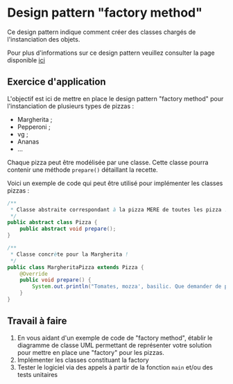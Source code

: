 # Design pattern "factory method"

Ce design pattern indique comment créer des classes chargés de l'instanciation des objets.

Pour plus d'informations sur ce design pattern veuillez consulter la page disponible [ici](https://www.baeldung.com/java-factory-pattern#factory-method-pattern)

## Exercice d'application

L'objectif est ici de mettre en place le design pattern "factory method" pour l'instanciation de plusieurs types de pizzas :
- Margherita ;
- Pepperoni ;
- vg ;
- Ananas
- ...

Chaque pizza peut être modélisée par une classe. Cette classe pourra contenir une méthode `prepare()` détaillant la recette.

Voici un exemple de code qui peut être utilisé pour implémenter les classes pizzas :

```java
/**
 * Classe abstraite correspondant à la pizza MERE de toutes les pizza !
 */
public abstract class Pizza {
    public abstract void prepare();
}
```

```java
/**
 * Classe concrète pour la Margherita !
 */
public class MargheritaPizza extends Pizza {
    @Override
    public void prepare() {
        System.out.println("Tomates, mozza', basilic. Que demander de plus ?");
    }
}
```

## Travail à faire

1. En vous aidant d'un exemple de code de "factory method", établir le diagramme de classe UML permettant de représenter votre solution pour mettre en place une "factory" pour les pizzas.
2. Implémenter les classes constituant la factory
3. Tester le logiciel via des appels à partir de la fonction `main` et/ou des tests unitaires